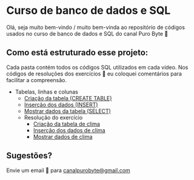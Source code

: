 # Curso de banco de dados e SQL
Olá, seja muito bem-vindo / muito bem-vinda ao repositório de códigos usados no curso de banco de dados e SQL do canal Puro Byte 🎉

## Como está estruturado esse projeto:
Cada pasta contém todos os códigos SQL utilizados em cada vídeo.
Nos códigos de resoluções dos exercícios 📝 eu coloquei comentários para facilitar a compreensão.
- Tabelas, linhas e colunas
    - [Criação da tabela (CREATE TABLE)](./aula_01_tabelas_linhas_cols/01_criar_tabela.sql)
    - [Inserção dos dados (INSERT)](./aula_01_tabelas_linhas_cols/01_criar_tabela.sql)
    - [Mostrar dados da tabela (SELECT)](./aula_01_tabelas_linhas_cols/03_selecionar_dados.sql)
    - Resolução do exercício
        - [Criação da tabela de clima](./aula_01_tabelas_linhas_cols/solucao_exercicio/01_criar_tabela_clima.sql)
        - [Inserção dos dados de clima](./aula_01_tabelas_linhas_cols/solucao_exercicio/02_inserir_dados_clima.sql)
        - [Mostrar dados de clima](./aula_01_tabelas_linhas_cols/solucao_exercicio/03_selecionar_dados_clima.sql)

## Sugestões?
Envie um email 📩 para [canalpurobyte@gmail.com](mailto:canalpurobyte@gmail.com)